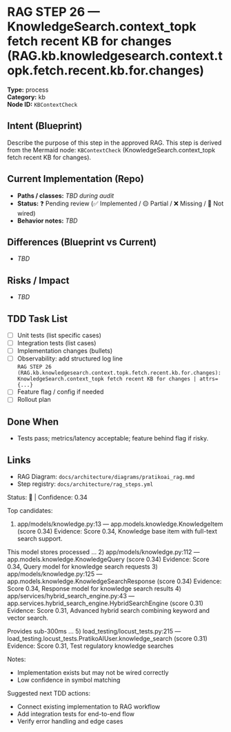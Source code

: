 # RAG STEP 26 — KnowledgeSearch.context_topk fetch recent KB for changes (RAG.kb.knowledgesearch.context.topk.fetch.recent.kb.for.changes)

**Type:** process  
**Category:** kb  
**Node ID:** `KBContextCheck`

## Intent (Blueprint)
Describe the purpose of this step in the approved RAG. This step is derived from the Mermaid node: `KBContextCheck` (KnowledgeSearch.context_topk fetch recent KB for changes).

## Current Implementation (Repo)
- **Paths / classes:** _TBD during audit_
- **Status:** ❓ Pending review (✅ Implemented / 🟡 Partial / ❌ Missing / 🔌 Not wired)
- **Behavior notes:** _TBD_

## Differences (Blueprint vs Current)
- _TBD_

## Risks / Impact
- _TBD_

## TDD Task List
- [ ] Unit tests (list specific cases)
- [ ] Integration tests (list cases)
- [ ] Implementation changes (bullets)
- [ ] Observability: add structured log line  
  `RAG STEP 26 (RAG.kb.knowledgesearch.context.topk.fetch.recent.kb.for.changes): KnowledgeSearch.context_topk fetch recent KB for changes | attrs={...}`
- [ ] Feature flag / config if needed
- [ ] Rollout plan

## Done When
- Tests pass; metrics/latency acceptable; feature behind flag if risky.

## Links
- RAG Diagram: `docs/architecture/diagrams/pratikoai_rag.mmd`
- Step registry: `docs/architecture/rag_steps.yml`


<!-- AUTO-AUDIT:BEGIN -->
Status: 🔌  |  Confidence: 0.34

Top candidates:
1) app/models/knowledge.py:13 — app.models.knowledge.KnowledgeItem (score 0.34)
   Evidence: Score 0.34, Knowledge base item with full-text search support.

This model stores processed ...
2) app/models/knowledge.py:112 — app.models.knowledge.KnowledgeQuery (score 0.34)
   Evidence: Score 0.34, Query model for knowledge search requests
3) app/models/knowledge.py:125 — app.models.knowledge.KnowledgeSearchResponse (score 0.34)
   Evidence: Score 0.34, Response model for knowledge search results
4) app/services/hybrid_search_engine.py:43 — app.services.hybrid_search_engine.HybridSearchEngine (score 0.31)
   Evidence: Score 0.31, Advanced hybrid search combining keyword and vector search.

Provides sub-300ms ...
5) load_testing/locust_tests.py:215 — load_testing.locust_tests.PratikoAIUser.knowledge_search (score 0.31)
   Evidence: Score 0.31, Test regulatory knowledge searches

Notes:
- Implementation exists but may not be wired correctly
- Low confidence in symbol matching

Suggested next TDD actions:
- Connect existing implementation to RAG workflow
- Add integration tests for end-to-end flow
- Verify error handling and edge cases
<!-- AUTO-AUDIT:END -->
